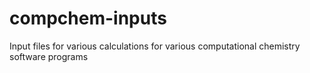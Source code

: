 # compchem-inputs
Input files for various calculations for various computational chemistry software programs
